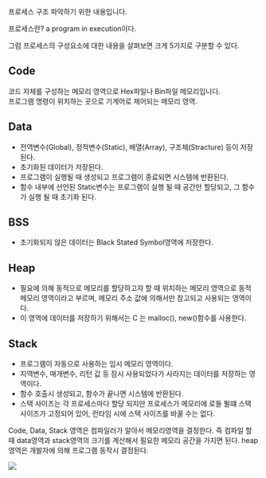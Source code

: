 프로세스 구조 파악하기 위한 내용입니다.



프로세스란? a program in execution이다.

그럼 프로세스의 구성요소에 대한 내용을 살펴보면 크게 5가지로 구분할 수 있다.

## Code

 코드 자체를 구성하는 메모리 영역으로 Hex파일나 Bin파일 메모리입니다.  
프로그램 명령이 위치하는 곳으로 기계어로 제어되는 메모리 영역.

## Data

- 전역변수(Global), 정적변수(Static), 배열(Array), 구조체(Stracture) 등이 저장된다.
- 초기화된 데이터가 저장된다.
- 프로그램이 실행될 때 생성되고 프로그램이 종료되면 시스템에 반환된다.
- 함수 내부에 선언된 Static변수는 프로그램이 실행 될 때 공간만 할당되고, 그 함수가 실행 될 때 초기화 된다.

## BSS

- 초기화되지 않은 데이터는 Black Stated Symbol영역에 저장한다.

## Heap

- 필요에 의해 동적으로 메모리를 할당하고자 할 때 위치하는 메모리 영역으로 동적 메모리 영역이라고 부르며, 메모리 주소 값에 의해서만 참고되고 사용되는 영역이다.
- 이 영역에 데이터를 저장하기 위해서는 C 는 malloc(), new()함수를 사용한다.

## Stack

- 프로그램이 자동으로 사용하는 임시 메모리 영역이다.
- 지역변수, 매개변수, 리턴 값 등 잠시 사용되었다가 사라지는 데이터를 저장하는 영역이다.
- 함수 호출시 생성되고, 함수가 끝나면 시스템에 반환된다.
- 스택 사이즈는 각 프로세스마다 할당 되지만 프로세스가 메모리에 로들 뙬떄 스택 사이즈가 고정되어 있어, 런타임 시에 스택 사이즈를 바꿀 수는 없다.



Code, Data, Stack 영역은 컴파일러가 알아서 메모리영역을 결정한다. 즉 컴파일 할 때 data영역과 stack영역의 크기를 계산해서 필요한 메모리 공간을 가지면 된다. heap영역은 개발자에 의해 프로그램 동작시 결정된다.



![](https://ws4.sinaimg.cn/large/006tNc79gy1fobojz1z6rj30i80d23z6.jpg)

